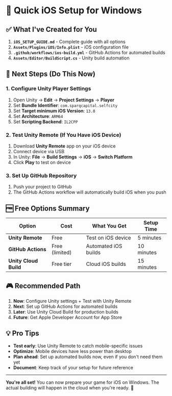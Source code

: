 # 🚀 Quick iOS Setup for Windows

## ✅ **What I've Created for You**

1. **`iOS_SETUP_GUIDE.md`** - Complete guide with all options
2. **`Assets/Plugins/iOS/Info.plist`** - iOS configuration file
3. **`.github/workflows/ios-build.yml`** - GitHub Actions for automated builds
4. **`Assets/Editor/BuildScript.cs`** - Unity build automation

## 🎯 **Next Steps (Do This Now)**

### **1. Configure Unity Player Settings**
1. Open Unity → **Edit** → **Project Settings** → **Player**
2. Set **Bundle Identifier**: `com.sparqcapital.selfcity`
3. Set **Target minimum iOS Version**: `13.0`
4. Set **Architecture**: `ARM64`
5. Set **Scripting Backend**: `IL2CPP`

### **2. Test Unity Remote (If You Have iOS Device)**
1. Download **Unity Remote** app on your iOS device
2. Connect device via USB
3. In Unity: **File** → **Build Settings** → **iOS** → **Switch Platform**
4. Click **Play** to test on device

### **3. Set Up GitHub Repository**
1. Push your project to GitHub
2. The GitHub Actions workflow will automatically build iOS when you push

## 🆓 **Free Options Summary**

| Option | Cost | What You Get | Setup Time |
|--------|------|--------------|------------|
| **Unity Remote** | Free | Test on iOS device | 5 minutes |
| **GitHub Actions** | Free (limited) | Automated iOS builds | 10 minutes |
| **Unity Cloud Build** | Free tier | Cloud iOS builds | 15 minutes |

## 🎮 **Recommended Path**

1. **Now**: Configure Unity settings + Test with Unity Remote
2. **Next**: Set up GitHub Actions for automated builds
3. **Later**: Use Unity Cloud Build for production builds
4. **Future**: Get Apple Developer Account for App Store

## 💡 **Pro Tips**

- **Test early**: Use Unity Remote to catch mobile-specific issues
- **Optimize**: Mobile devices have less power than desktop
- **Plan ahead**: Set up automated builds now, even if you don't need them yet
- **Document**: Keep track of your setup for future reference

---

**You're all set!** You can now prepare your game for iOS on Windows. The actual building will happen in the cloud when you're ready. 🎉 